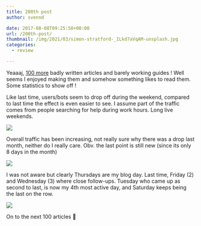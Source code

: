 ```yaml
---
title: 200th post
author: svennd

date: 2017-08-08T09:25:58+00:00
url: /200th-post/
thumbnail: /img/2021/03/simon-stratford-_ILkd7aVqAM-unsplash.jpg
categories:
  - review

---
```

Yeaaaj, [100 more][1] badly written articles and barely working guides ! Well seems I enjoyed making them and somehow something likes to read them. Some statistics to show off !

Like last time, users/bots seem to drop off during the weekend, compared to last time the effect is even easier to see. I assume part of the traffic comes from people searching for help during work hours. Long live weekends.

![](/img/2017/08/users_90_days.png) 

Overall traffic has been increasing, not really sure why there was a drop last month, neither do I really care. Obv. the last point is still new (since its only 8 days in the month)

![](/img/2017/08/users_one_year.png) 

I was not aware but clearly Thursdays are my blog day. Last time, Friday (2) and Wednesday (3) where close follow-ups. Tuesday who came up as second to last, is now my 4th most active day, and Saturday keeps being the last on the row.

![](/img/2017/08/when_do_you_post_most.png) 

On to the next 100 articles 🙂

 [1]: https://www.svennd.be/100th-post/
